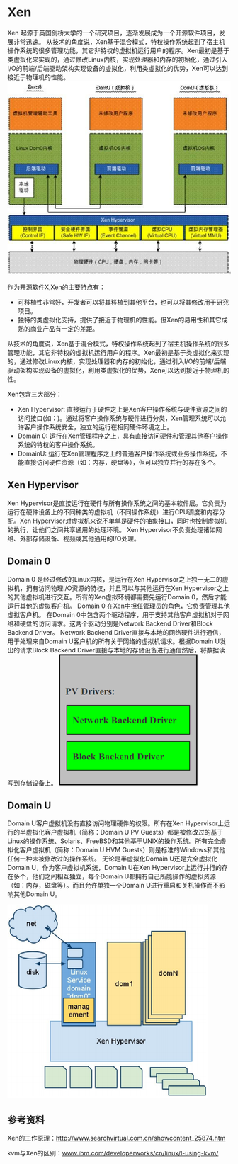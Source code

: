 # Xen

Xen 起源于英国剑桥大学的一个研究项目，逐渐发展成为一个开源软件项目，发展非常迅速。
从技术的角度说，Xen基于混合模式，特权操作系统起到了宿主机操作系统的很多管理功能，其它非特权的虚拟机运行用户的程序。Xen最初是基于类虚拟化来实现的，通过修改Linux内核，实现处理器和内存的初始化，通过引入I/O的前端/后端驱动架构实现设备的虚拟化，利用类虚拟化的优势，Xen可以达到接近于物理机的性能。
![](/images/introduction/solutions/Xen.png)

作为开源软件X,Xen的主要特点有：

- 可移植性非常好，开发者可以将其移植到其他平台，也可以将其修改用于研究项目。
- 独特的类虚拟化支持，提供了接近于物理机的性能。但Xen的易用性和其它成熟的商业产品有一定的差距。

从技术的角度说，Xen基于混合模式，特权操作系统起到了宿主机操作系统的很多管理功能，其它非特权的虚拟机运行用户的程序。Xen最初是基于类虚拟化来实现的，通过修改Linux内核，实现处理器和内存的初始化，通过引入I/O的前端/后端驱动架构实现设备的虚拟化，利用类虚拟化的优势，Xen可以达到接近于物理机的性。

Xen包含三大部分：
- Xen Hypervisor: 直接运行于硬件之上是Xen客户操作系统与硬件资源之间的访问接口(如：)。通过将客户操作系统与硬件进行分类，Xen管理系统可以允许客户操作系统安全，独立的运行在相同硬件环境之上。
- Domain 0: 运行在Xen管理程序之上，具有直接访问硬件和管理其他客户操作系统的特权的客户操作系统。
- DomainU: 运行在Xen管理程序之上的普通客户操作系统或业务操作系统，不能直接访问硬件资源（如：内存，硬盘等），但可以独立并行的存在多个。

## Xen Hypervisor
Xen Hypervisor是直接运行在硬件与所有操作系统之间的基本软件层。它负责为运行在硬件设备上的不同种类的虚拟机（不同操作系统）进行CPU调度和内存分配。Xen Hypervisor对虚拟机来说不单单是硬件的抽象接口，同时也控制虚拟机的执行，让他们之间共享通用的处理环境。
Xen Hypervisor不负责处理诸如网络、外部存储设备、视频或其他通用的I/O处理。

## Domain 0
Domain 0 是经过修改的Linux内核，是运行在Xen Hypervisor之上独一无二的虚拟机，拥有访问物理I/O资源的特权，并且可以与其他运行在Xen Hypervisor之上的其他虚拟机进行交互。所有的Xen虚拟环境都需要先运行Domain 0，然后才能运行其他的虚拟客户机。
Domain 0 在Xen中担任管理员的角色，它负责管理其他虚拟客户机。
在Domain 0中包含两个驱动程序，用于支持其他客户虚拟机对于网络和硬盘的访问请求。这两个驱动分别是Network Backend Driver和Block Backend Driver。
Network Backend Driver直接与本地的网络硬件进行通信，用于处理来自Domain U客户机的所有关于网络的虚拟机请求。根据Domain U发出的请求Block Backend Driver直接与本地的存储设备进行通信然后，将数据读写到存储设备上。
![](/images/introduction/solutions/Xen_domain0.png)

## Domain U
Domain U客户虚拟机没有直接访问物理硬件的权限。所有在Xen Hypervisor上运行的半虚拟化客户虚拟机（简称：Domain U PV Guests）都是被修改过的基于Linux的操作系统、Solaris、FreeBSD和其他基于UNIX的操作系统。所有完全虚拟化客户虚拟机（简称：Domain U HVM Guests）则是标准的Windows和其他任何一种未被修改过的操作系统。
无论是半虚拟化Domain U还是完全虚拟化Domain U，作为客户虚拟机系统，Domain U在Xen Hypervisor上运行并行的存在多个，他们之间相互独立，每个Domain U都拥有自己所能操作的虚拟资源（如：内存，磁盘等）。而且允许单独一个Domain U进行重启和关机操作而不影响其他Domain U。

![](/images/introduction/solutions/Xen_hypervisor.png)

## 参考资料

Xen的工作原理：http://www.searchvirtual.com.cn/showcontent_25874.htm

kvm与Xen的区别：www.ibm.com/developerworks/cn/linux/l-using-kvm/
